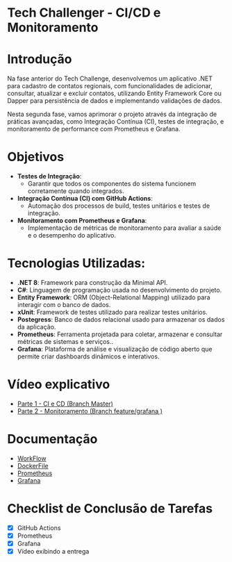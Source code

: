 # Tech Challenger - CI/CD e Monitoramento

# Introdução

Na fase anterior do Tech Challenge, desenvolvemos um aplicativo .NET para cadastro de contatos regionais, com funcionalidades de adicionar, consultar, atualizar e excluir contatos, utilizando Entity Framework Core ou Dapper para persistência de dados e implementando validações de dados.

Nesta segunda fase, vamos aprimorar o projeto através da integração de práticas avançadas, como Integração Contínua (CI), testes de integração, e monitoramento de performance com Prometheus e Grafana.

# Objetivos

- **Testes de Integração**:
  - Garantir que todos os componentes do sistema funcionem corretamente quando integrados.
- **Integração Contínua (CI) com GitHub Actions**:
  - Automação dos processos de build, testes unitários e testes de integração.
- **Monitoramento com Prometheus e Grafana**:
  - Implementação de métricas de monitoramento para avaliar a saúde e o desempenho do aplicativo.

# Tecnologias Utilizadas:

- **.NET 8**: Framework para construção da Minimal API.
- **C#**: Linguagem de programação usada no desenvolvimento do projeto.
- **Entity Framework**: ORM (Object-Relational Mapping) utilizado para interagir com o banco de dados.
- **xUnit**: Framework de testes utilizado para realizar testes unitários.
- **Postegress**: Banco de dados relacional usado para armazenar os dados da aplicação.
- **Prometheus**: Ferramenta projetada para coletar, armazenar e consultar métricas de sistemas e serviços..
- **Grafana**: Plataforma de análise e visualização de código aberto que permite criar dashboards dinâmicos e interativos.

# Vídeo explicativo

- [Parte 1 - CI e CD (Branch Master)](https://drive.google.com/file/d/1IRKbsJnJ2XN0EcXyjbgSnHGPer4UXDHa/view)
- [Parte 2 - Monitoramento (Branch feature/grafana )](https://drive.google.com/file/d/1D0Ft5DvXD_T-1yJRdh8nVR3w2bgswGPW/view)

# Documentação

- [WorkFlow](https://horse-neon-79c.notion.site/Workflow-GitHub-Actions-e0cf8a925de945bc89acc7a61de6ab87?pvs=4)
- [DockerFile](https://horse-neon-79c.notion.site/DockerFile-Configura-es-3d917ef39a994f68b4ecd02f163b17a8?pvs=4)
- [Prometheus](https://horse-neon-79c.notion.site/Prometheus-Configura-es-dff855874cb14e34ab307de9f4cdb59a?pvs=4)
- [Grafana](https://horse-neon-79c.notion.site/Grafana-Configura-es-579faa08d53942d894ab27e6b755a035?pvs=4)

# **Checklist de Conclusão de Tarefas**

- [x] GitHub Actions
- [x] Prometheus
- [x] Grafana
- [x] Vídeo exibindo a entrega
